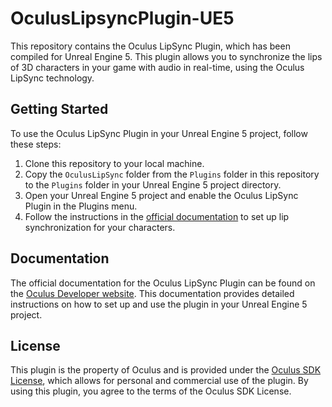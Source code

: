 # OculusLipsyncPlugin-UE5

This repository contains the Oculus LipSync Plugin, which has been compiled for Unreal Engine 5. This plugin allows you to synchronize the lips of 3D characters in your game with audio in real-time, using the Oculus LipSync technology.

## Getting Started

To use the Oculus LipSync Plugin in your Unreal Engine 5 project, follow these steps:

1. Clone this repository to your local machine.
2. Copy the `OculusLipSync` folder from the `Plugins` folder in this repository to the `Plugins` folder in your Unreal Engine 5 project directory.
3. Open your Unreal Engine 5 project and enable the Oculus LipSync Plugin in the Plugins menu.
4. Follow the instructions in the [official documentation](https://developer.oculus.com/documentation/unreal/audio-ovrlipsync-unreal/) to set up lip synchronization for your characters.

## Documentation

The official documentation for the Oculus LipSync Plugin can be found on the [Oculus Developer website](https://developer.oculus.com/documentation/unreal/audio-ovrlipsync-unreal/). This documentation provides detailed instructions on how to set up and use the plugin in your Unreal Engine 5 project.

## License

This plugin is the property of Oculus and is provided under the [Oculus SDK License](https://developer.oculus.com/licenses/sdk-3.0/), which allows for personal and commercial use of the plugin. By using this plugin, you agree to the terms of the Oculus SDK License.
